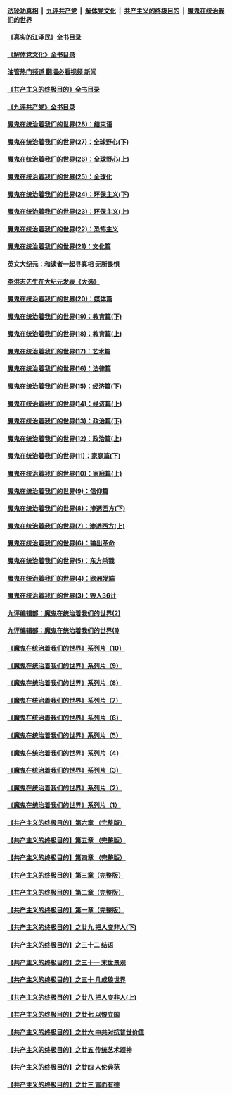 ####  [法轮功真相](../../../../basic/blob/master/README.md?t=08151031) &nbsp;|&nbsp; [九评共产党](../../../../9ping.md/blob/master/README.md?t=08151031) &nbsp;|&nbsp; [解体党文化](../../../../jtdwh.md/blob/master/README.md?t=08151031)  &nbsp;|&nbsp; [共产主义的终极目的](../../../../gczydzjmd.md/blob/master/README.md?t=08151031) &nbsp;|&nbsp; [魔鬼在统治我们的世界](../../../../mgztzwmdsj.md/blob/master/README.md?t=08151031) 

#### [《真实的江泽民》全书目录](../pages/nsc422/n13721399.md?t=08151031) 

#### [《解体党文化》全书目录](../pages/nsc422/n13721157.md?t=08151031) 

#### [油管热门频道 翻墙必看视频 新闻](http://45.76.130.85:81/youtube.html?08151031)

#### [《共产主义的终极目的》全书目录](../pages/nsc422/n13721048.md?t=08151031) 

#### [《九评共产党》全书目录](../pages/nsc422/n13708085.md?t=08151031) 

#### [魔鬼在统治着我们的世界(28)：结束语](../pages/nsc422/n10936246.md?t=08151031) 

#### [魔鬼在统治着我们的世界(27)：全球野心(下)](../pages/nsc422/n10928319.md?t=08151031) 

#### [魔鬼在统治着我们的世界(26)：全球野心(上)](../pages/nsc422/n10900318.md?t=08151031) 

#### [魔鬼在统治着我们的世界(25)：全球化](../pages/nsc422/n10788205.md?t=08151031) 

#### [魔鬼在统治着我们的世界(24)：环保主义(下)](../pages/nsc422/n10695307.md?t=08151031) 

#### [魔鬼在统治着我们的世界(23)：环保主义(上)](../pages/nsc422/n10688613.md?t=08151031) 

#### [魔鬼在统治着我们的世界(22)：恐怖主义](../pages/nsc422/n10614727.md?t=08151031) 

#### [魔鬼在统治着我们的世界(21)：文化篇](../pages/nsc422/n10597706.md?t=08151031) 

#### [英文大纪元：和读者一起寻真相 无所畏惧](../pages/nsc422/n12542027.md?t=08151031) 

#### [李洪志先生在大纪元发表《大选》](../pages/nsc422/n12534746.md?t=08151031) 

#### [魔鬼在统治着我们的世界(20)：媒体篇](../pages/nsc422/n10586579.md?t=08151031) 

#### [魔鬼在统治着我们的世界(19)：教育篇(下)](../pages/nsc422/n10564808.md?t=08151031) 

#### [魔鬼在统治着我们的世界(18)：教育篇(上)](../pages/nsc422/n10526970.md?t=08151031) 

#### [魔鬼在统治着我们的世界(17)：艺术篇](../pages/nsc422/n10499093.md?t=08151031) 

#### [魔鬼在统治着我们的世界(16)：法律篇](../pages/nsc422/n10485969.md?t=08151031) 

#### [魔鬼在统治着我们的世界(15)：经济篇(下)](../pages/nsc422/n10469975.md?t=08151031) 

#### [魔鬼在统治着我们的世界(14)：经济篇(上)](../pages/nsc422/n10457370.md?t=08151031) 

#### [魔鬼在统治着我们的世界(13)：政治篇(下)](../pages/nsc422/n10448270.md?t=08151031) 

#### [魔鬼在统治着我们的世界(12)：政治篇(上)](../pages/nsc422/n10444576.md?t=08151031) 

#### [魔鬼在统治着我们的世界(11)：家庭篇(下)](../pages/nsc422/n10440961.md?t=08151031) 

#### [魔鬼在统治着我们的世界(10)：家庭篇(上)](../pages/nsc422/n10435448.md?t=08151031) 

#### [魔鬼在统治着我们的世界(9)：信仰篇](../pages/nsc422/n10432159.md?t=08151031) 

#### [魔鬼在统治着我们的世界(8)：渗透西方(下)](../pages/nsc422/n10429603.md?t=08151031) 

#### [魔鬼在统治着我们的世界(7)：渗透西方(上)](../pages/nsc422/n10426013.md?t=08151031) 

#### [魔鬼在统治着我们的世界(6)：输出革命](../pages/nsc422/n10421536.md?t=08151031) 

#### [魔鬼在统治着我们的世界(5)：东方杀戮](../pages/nsc422/n10417707.md?t=08151031) 

#### [魔鬼在统治着我们的世界(4)：欧洲发端](../pages/nsc422/n10414890.md?t=08151031) 

#### [魔鬼在统治着我们的世界(3)：毁人36计](../pages/nsc422/n10411583.md?t=08151031) 

#### [九评编辑部：魔鬼在统治着我们的世界(2)](../pages/nsc422/n10410036.md?t=08151031) 

#### [九评编辑部：魔鬼在统治着我们的世界(1)](../pages/nsc422/n10406825.md?t=08151031) 

#### [《魔鬼在统治着我们的世界》系列片（10）](../pages/nsc422/n12292670.md?t=08151031) 

#### [《魔鬼在统治着我们的世界》系列片（9）](../pages/nsc422/n12290859.md?t=08151031) 

#### [《魔鬼在统治着我们的世界》系列片（8）](../pages/nsc422/n12287445.md?t=08151031) 

#### [《魔鬼在统治着我们的世界》系列片（7）](../pages/nsc422/n12283425.md?t=08151031) 

#### [《魔鬼在统治着我们的世界》系列片（6）](../pages/nsc422/n12282314.md?t=08151031) 

#### [《魔鬼在统治着我们的世界》系列片（5）](../pages/nsc422/n12281419.md?t=08151031) 

#### [《魔鬼在统治着我们的世界》系列片（4）](../pages/nsc422/n12274024.md?t=08151031) 

#### [《魔鬼在统治着我们的世界》系列片（3）](../pages/nsc422/n12271322.md?t=08151031) 

#### [《魔鬼在统治着我们的世界》系列片（2）](../pages/nsc422/n12269049.md?t=08151031) 

#### [《魔鬼在统治着我们的世界》系列片（1）](../pages/nsc422/n12267575.md?t=08151031) 

#### [【共产主义的终极目的】第六章 （完整版）](../pages/nsc422/n11428913.md?t=08151031) 

#### [【共产主义的终极目的】第五章 （完整版）](../pages/nsc422/n11428912.md?t=08151031) 

#### [【共产主义的终极目的】第四章 （完整版）](../pages/nsc422/n11428907.md?t=08151031) 

#### [【共产主义的终极目的】第三章（完整版）](../pages/nsc422/n11428848.md?t=08151031) 

#### [【共产主义的终极目的】第二章（完整版）](../pages/nsc422/n11428831.md?t=08151031) 

#### [【共产主义的终极目的】第一章（完整版）](../pages/nsc422/n11417651.md?t=08151031) 

#### [【共产主义的终极目的】之廿九 把人变非人(下)](../pages/nsc422/n11344140.md?t=08151031) 

#### [【共产主义的终极目的】之三十二 结语](../pages/nsc422/n11360535.md?t=08151031) 

#### [【共产主义的终极目的】之三十一 末世景观](../pages/nsc422/n11351129.md?t=08151031) 

#### [【共产主义的终极目的】之三十 几成狼世界](../pages/nsc422/n11348280.md?t=08151031) 

#### [【共产主义的终极目的】之廿八 把人变非人(上)](../pages/nsc422/n11340492.md?t=08151031) 

#### [【共产主义的终极目的】之廿七 以恨立国](../pages/nsc422/n11336944.md?t=08151031) 

#### [【共产主义的终极目的】之廿六 中共对抗普世价值](../pages/nsc422/n11324785.md?t=08151031) 

#### [【共产主义的终极目的】之廿五 传统艺术颂神](../pages/nsc422/n11296396.md?t=08151031) 

#### [【共产主义的终极目的】之廿四 人伦典范](../pages/nsc422/n11296397.md?t=08151031) 

#### [【共产主义的终极目的】之廿三 富而有德](../pages/nsc422/n11283598.md?t=08151031) 

<img src='http://gfw-breaker.win/goodnews/indexes/nsc422.md' width='0px' height='0px'/>
